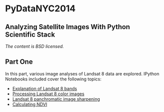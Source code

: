 PyDataNYC2014
=============

## Analyzing Satellite Images With Python Scientific Stack
_The content is BSD licensed._


## Part One
In this part, various image analyses of Landsat 8 data are explored. IPython Notebooks included cover the following topics:

* [Explanation of Landsat 8 bands](http://nbviewer.ipython.org/github/HyperionAnalytics/PyDataNYC2014/blob/master/landsat8_bands.ipynb)
* [Processing Landsat 8 color images](http://nbviewer.ipython.org/github/HyperionAnalytics/PyDataNYC2014/blob/master/color_image_processing.ipynb)
* [Landsat 8 panchromatic image sharpening](http://nbviewer.ipython.org/github/HyperionAnalytics/PyDataNYC2014/blob/master/panchromatic_sharpening.ipynb)
* [Calculating NDVI](http://nbviewer.ipython.org/github/HyperionAnalytics/PyDataNYC2014/blob/master/ndvi_calculation.ipynb)